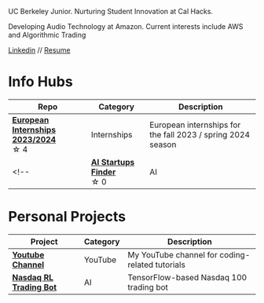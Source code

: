 
UC Berkeley Junior. Nurturing Student Innovation at Cal Hacks. 

Developing Audio Technology at Amazon. Current interests include AWS and Algorithmic Trading

[Linkedin](https://www.linkedin.com/in/oliver-carmont/)  //       [Resume](https://drive.google.com/file/d/1CeqC8r2vCyB9xczGwSNDz79BJ2NPgaDu/view?usp=sharing)

# Info Hubs

| Repo                                             | Category   | Description |
| --------------------------------------------------- | ---------- | ----------- |
| [**European Internships 2023/2024**](https://github.com/olivercarmont/european-internships-2023-2024) <br /> ☆⁠ ⁠4 | Internships       | European internships for the fall 2023 / spring 2024 season         |
<!--| [**AI Startups Finder**]() <br /> ☆⁠ ⁠0 | AI       | Every single AI startup I could find         |-->

# Personal Projects

| Project                                             | Category   | Description |
| --------------------------------------------------- | ---------- | ----------- |
| [**Youtube Channel**](https://www.youtube.com/@olivercarmont3792) | YouTube       | My YouTube channel for coding-related tutorials         |
| [**Nasdaq RL Trading Bot**](https://github.com/olivercarmont/RL-Nasdaq-Trading-Alg) | AI       | TensorFlow-based Nasdaq 100 trading bot |
